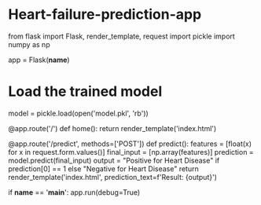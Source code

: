 # Heart-failure-prediction-app


from flask import Flask, render_template, request
import pickle
import numpy as np

app = Flask(__name__)

# Load the trained model
model = pickle.load(open('model.pkl', 'rb'))

@app.route('/')
def home():
    return render_template('index.html')

@app.route('/predict', methods=['POST'])
def predict():
    features = [float(x) for x in request.form.values()]
    final_input = [np.array(features)]
    prediction = model.predict(final_input)
    output = "Positive for Heart Disease" if prediction[0] == 1 else "Negative for Heart Disease"
    return render_template('index.html', prediction_text=f'Result: {output}')

if __name__ == '__main__':
    app.run(debug=True)
